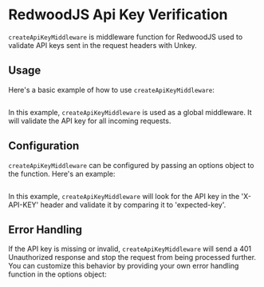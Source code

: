 # RedwoodJS Api Key Verification

`createApiKeyMiddleware` is middleware function for RedwoodJS used to validate API keys sent in the request headers with Unkey.

## Usage

Here's a basic example of how to use `createApiKeyMiddleware`:

```javascript

```

In this example, `createApiKeyMiddleware` is used as a global middleware. It will validate the API key for all incoming requests.

## Configuration

`createApiKeyMiddleware` can be configured by passing an options object to the function. Here's an example:

```javascript

```

In this example, `createApiKeyMiddleware` will look for the API key in the 'X-API-KEY' header and validate it by comparing it to 'expected-key'.

## Error Handling

If the API key is missing or invalid, `createApiKeyMiddleware` will send a 401 Unauthorized response and stop the request from being processed further. You can customize this behavior by providing your own error handling function in the options object:

```javascript

```
